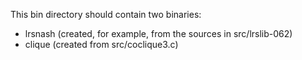 This bin directory should contain two binaries:

- lrsnash (created, for example, from the sources in src/lrslib-062)
- clique (created from src/coclique3.c)
